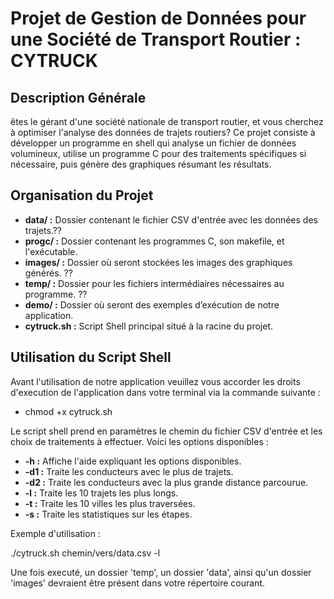 # Projet de Gestion de Données pour une Société de Transport Routier : CYTRUCK

## Description Générale

 êtes le gérant d'une société nationale de transport routier, et vous cherchez à optimiser l'analyse des données de trajets routiers? Ce projet consiste à développer un programme en shell qui analyse un fichier de données volumineux, utilise un programme C pour des traitements spécifiques si nécessaire, puis génère des graphiques résumant les résultats.

## Organisation du Projet

- **data/ :** Dossier contenant le fichier CSV d'entrée avec les données des trajets.??
- **progc/ :** Dossier contenant les programmes C, son makefile, et l'exécutable.
- **images/ :** Dossier où seront stockées les images des graphiques générés. ??
- **temp/ :** Dossier pour les fichiers intermédiaires nécessaires au programme. ??
- **demo/ :** Dossier où seront des exemples d’exécution de notre application.
- **cytruck.sh :** Script Shell principal situé à la racine du projet.

## Utilisation du Script Shell

Avant l'utilisation de notre application veuillez vous accorder les droits d'execution de l'application dans votre terminal via la commande suivante :
- chmod +x cytruck.sh

Le script shell prend en paramètres le chemin du fichier CSV d'entrée et les choix de traitements à effectuer. Voici les options disponibles :

- **-h :** Affiche l'aide expliquant les options disponibles.
- **-d1 :** Traite les conducteurs avec le plus de trajets.
- **-d2 :** Traite les conducteurs avec la plus grande distance parcourue.
- **-l :** Traite les 10 trajets les plus longs.
- **-t :** Traite les 10 villes les plus traversées.
- **-s :** Traite les statistiques sur les étapes.

Exemple d'utilisation :

./cytruck.sh chemin/vers/data.csv -l

Une fois executé, un dossier 'temp', un dossier 'data', ainsi qu'un dossier 'images' devraient être présent dans votre répertoire courant.

